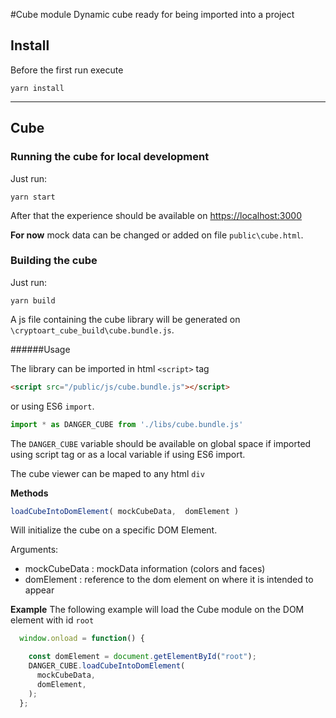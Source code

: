 #Cube module
Dynamic cube ready for being imported into a project

## Install
Before the first run execute

`yarn install`

---


## Cube
### Running the cube for local development

Just run:

`yarn start`

After that the experience should be available on [https://localhost:3000](https://localhost:3000)

**For now** mock data can be changed or added on file `public\cube.html`.


### Building the cube

Just run:

`yarn build`

A js file containing the cube library will be generated on `\cryptoart_cube_build\cube.bundle.js`.

######Usage

The library can be imported in html `<script>` tag 
```html
<script src="/public/js/cube.bundle.js"></script>
```
or using ES6 `import`.
```javascript
import * as DANGER_CUBE from './libs/cube.bundle.js'
```

The `DANGER_CUBE` variable should be available on global space if imported using script tag or as a local variable if using ES6 import.

The cube viewer can be maped to any html `div`

**Methods**

```javascript
loadCubeIntoDomElement( mockCubeData,  domElement )
```
Will initialize the cube on a specific DOM Element.

Arguments:
- mockCubeData : mockData information (colors and faces)
- domElement : reference to the dom element on where it is intended to appear


**Example**
The following example will load the Cube module on the DOM element with id `root`
```javascript
  window.onload = function() {

    const domElement = document.getElementById("root");
    DANGER_CUBE.loadCubeIntoDomElement(
      mockCubeData,
      domElement,
    );
  };
```


